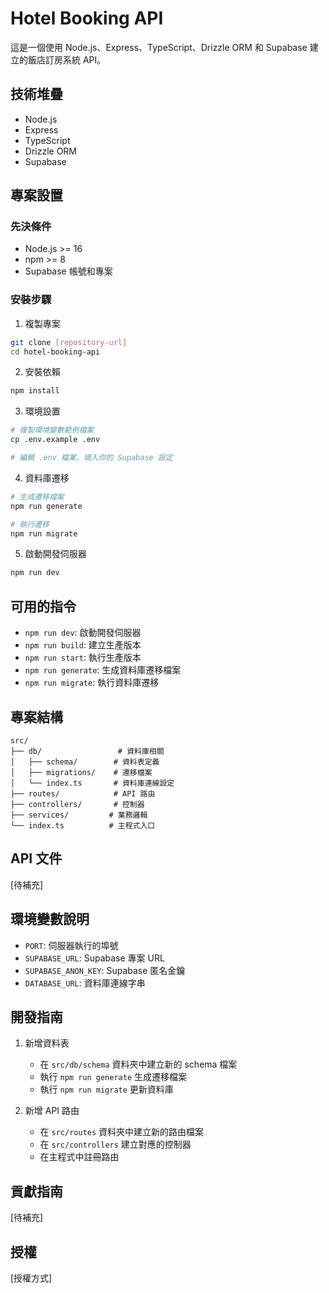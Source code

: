 # Hotel Booking API

這是一個使用 Node.js、Express、TypeScript、Drizzle ORM 和 Supabase 建立的飯店訂房系統 API。

## 技術堆疊

- Node.js
- Express
- TypeScript
- Drizzle ORM
- Supabase

## 專案設置

### 先決條件

- Node.js >= 16
- npm >= 8
- Supabase 帳號和專案

### 安裝步驟

1. 複製專案
```bash
git clone [repository-url]
cd hotel-booking-api
```

2. 安裝依賴
```bash
npm install
```

3. 環境設置
```bash
# 複製環境變數範例檔案
cp .env.example .env

# 編輯 .env 檔案，填入你的 Supabase 設定
```

4. 資料庫遷移
```bash
# 生成遷移檔案
npm run generate

# 執行遷移
npm run migrate
```

5. 啟動開發伺服器
```bash
npm run dev
```

## 可用的指令

- `npm run dev`: 啟動開發伺服器
- `npm run build`: 建立生產版本
- `npm run start`: 執行生產版本
- `npm run generate`: 生成資料庫遷移檔案
- `npm run migrate`: 執行資料庫遷移

## 專案結構

```
src/
├── db/                 # 資料庫相關
│   ├── schema/        # 資料表定義
│   ├── migrations/    # 遷移檔案
│   └── index.ts       # 資料庫連線設定
├── routes/            # API 路由
├── controllers/       # 控制器
├── services/         # 業務邏輯
└── index.ts          # 主程式入口
```

## API 文件

[待補充]

## 環境變數說明

- `PORT`: 伺服器執行的埠號
- `SUPABASE_URL`: Supabase 專案 URL
- `SUPABASE_ANON_KEY`: Supabase 匿名金鑰
- `DATABASE_URL`: 資料庫連線字串

## 開發指南

1. 新增資料表
   - 在 `src/db/schema` 資料夾中建立新的 schema 檔案
   - 執行 `npm run generate` 生成遷移檔案
   - 執行 `npm run migrate` 更新資料庫

2. 新增 API 路由
   - 在 `src/routes` 資料夾中建立新的路由檔案
   - 在 `src/controllers` 建立對應的控制器
   - 在主程式中註冊路由

## 貢獻指南

[待補充]

## 授權

[授權方式]
```
